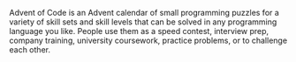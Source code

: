 Advent of Code is an Advent calendar of small programming puzzles for a variety of skill sets and skill levels that can be solved in any programming language you like.
People use them as a speed contest, interview prep, company training, university coursework, practice problems, or to challenge each other.
